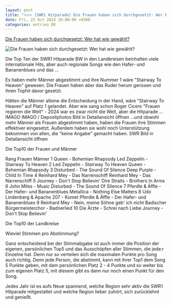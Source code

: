 ```yaml
---
layout: post
title: "🔥🔥🔥 [SWR1 Hitparade] Die Frauen haben sich durchgesetzt: Wer hat wie gewählt?"
date: Fri, 25 Oct 2024 20:00:00 +0200
categories: entries DE
---
```

[Die Frauen haben sich durchgesetzt: Wer hat wie gewählt?](https://www.swr.de/swr1/bw/hitparade/statistik-swr1hitparade-2024-100.html)

![Die Frauen haben sich durchgesetzt: Wer hat wie gewählt?](https://www.swr.de/swr1/bw/hitparade/1729785791589%2Cstatistik-2024-frauen-entscheiden-den-platz-nr-1-100~_v-16x9@2dL_-6c42aff4e68b43c7868c3240d3ebfa29867457da.jpg)

Die Top Ten der SWR1 Hitparade BW in den Landkreisen beinhalten viele internationale Hits, aber auch regionale Songs wie den Hafer- und Bananenblues und das ...

Es haben mehr Männer abgestimmt und ihre Nummer 1 wäre "Stairway To Heaven" gewesen. Die Frauen haben aber das Ruder herum gerissen und ihren Tophit davor gesetzt.

Hätten die Männer alleine die Entscheidung in der Hand, wäre "Stairway To Heaven" auf Platz 1 gelandet. Aber wie sang schon Roger Cicero "Frauen regieren die Welt" - 2024 war es zwar nicht die Welt, aber die Hitparade ... IMAGO IMAGO / Depositphotos Bild in Detailansicht öffnen ...und obwohl mehr Männer als Frauen abgestimmt haben, haben die Frauen ihre Stimmen effektiver eingesetzt. Außerdem haben sie wohl noch Unterstützung bekommen von allen, die "keine Angabe" gemacht haben. SWR Bild in Detailansicht öffnen

Die Top10 der Frauen und Männer

Rang Frauen Männer 1 Queen - Bohemian Rhapsody Led Zeppelin - Stairway To Heaven 2 Led Zeppelin - Stairway To Heaven Queen - Bohemian Rhapsody 3 Disturbed - The Sound Of Silence Deep Purple - Child In Time 4 Reinhard Mey - Das Narrenschiff Reinhard Mey - Das Narrenschiff 5 Journey - Don't Stop Believin' Dire Straits - Brothers In Arms 6 John Miles - Music Disturbed - The Sound Of Silence 7 Pferdle & Äffle - Der Hafer- und Bananenblues Metallica - Nothing Else Matters 8 Udo Lindenberg & Apache 207 - Komet Pferdle & Äffle - Der Hafer- und Bananenblues 9 Reinhard Mey - Nein, meine Söhne geb' ich nicht Badischer Bürgermeisterchor - Badnerlied 10 Die Ärzte - Schrei nach Liebe Journey - Don't Stop Believin'

Die Top10 der Landkreise

Wieviel Stimmen pro Abstimmung?

Ganz entscheidend bei der Stimmabgabe ist auch immer die Position der eigenen, persönlichen Top5 und das Ausschöpfen aller Stimmen, die jede:r Einzelne hat. Denn nur so verteilen sich die maximalen Punkte pro Song auch richtig. Denn jede Person, die abstimmt, kann mit ihrer Top1 dem Song 5 Punkte geben, mit dem persönlichen Platz 2 - 4 Punkte und so weiter bis zum eigenen Platz 5, mit diesem gibt es dann nur noch einen Punkt für den Song.

Jedes Jahr ist es aufs Neue spannend, welche Region sehr aktiv die SWR1 Hitparade mitgestaltet und welche Region lieber zuhört, sich zurücklehnt und genießt.

